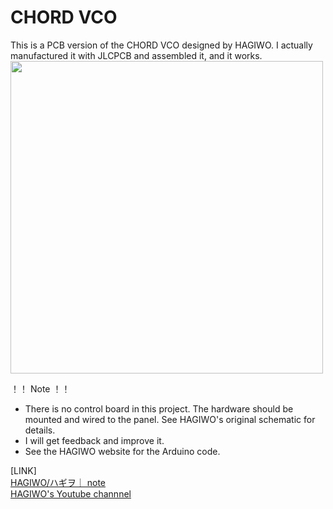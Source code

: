 # CHORD VCO
This is a PCB version of the CHORD VCO designed by HAGIWO.
I actually manufactured it with JLCPCB and assembled it, and it works.
<img src="https://raw.githubusercontent.com/ijnekenamay/HAGIWOs_Module/master/CHORD_VCO/image1.jpg" width="500">

！！ Note ！！
- There is no control board in this project. The hardware should be mounted and wired to the panel.
See HAGIWO's original schematic for details.
- I will get feedback and improve it.
- See the HAGIWO website for the Arduino code.


[LINK]  
[HAGIWO/ハギヲ｜ note](https://note.com/solder_state)  
[HAGIWO's Youtube channnel](https://www.youtube.com/channel/UCxErrnnVNEAAXPZvQFwobQw)
